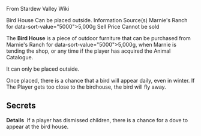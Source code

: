 From Stardew Valley Wiki

Bird House Can be placed outside. Information Source(s) Marnie's Ranch for data-sort-value="5000"&gt;5,000g Sell Price Cannot be sold

The **Bird House** is a piece of outdoor furniture that can be purchased from Marnie's Ranch for data-sort-value="5000"&gt;5,000g, when Marnie is tending the shop, or any time if the player has acquired the Animal Catalogue.

It can only be placed outside.

Once placed, there is a chance that a bird will appear daily, even in winter. If The Player gets too close to the birdhouse, the bird will fly away.

## Secrets

**Details**  If a player has dismissed children, there is a chance for a dove to appear at the bird house.